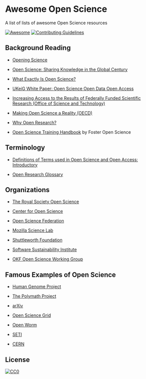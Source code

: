 # Awesome Open Science

A list of lists of awesome Open Science resources

[![Awesome](https://cdn.rawgit.com/sindresorhus/awesome/d7305f38d29fed78fa85652e3a63e154dd8e8829/media/badge.svg)](https://github.com/sindresorhus/awesome)
[![Contributing Guidelines](http://img.shields.io/badge/CONTRIBUTING-Guidelines-blue.svg)](./contributing.md)


## Background Reading

* [Opening Science](http://book.openingscience.org/)

* [Open Science: Sharing Knowledge in the Global Century](http://www.worldcat.org/oclc/464210677)

* [What Exactly Is Open Science?](http://www.openscience.org/blog/?p=269)

* [UKeiG White Paper: Open Science Open Data Open Access](http://www.cilip.org.uk/uk-einformation-group/other-publications/ukeig-open-access-white-papers/ukeig-201501-open-science-open-data-open-access)

* [Increasing Access to the Results of Federally Funded Scientific Research (Office of Science and Technology)](https://www.whitehouse.gov/sites/default/files/microsites/ostp/ostp_public_access_memo_2013.pdf)

* [Making Open Science a Reality (OECD)](http://www.oecd-ilibrary.org/docserver/download/5jrs2f963zs1.pdf?expires=1462293291&id=id&accname=guest&checksum=BB036B66B146626FA3FCF29C3D95A029)

* [Why Open Research?](http://whyopenresearch.org/)

* [Open Science Training Handbook](https://book.fosteropenscience.eu/en/) by Foster Open Science

## Terminology

* [Definitions of Terms used in Open Science and Open Access: Introductory](https://www.fosteropenscience.eu/content/definitions-terms-used-open-science-and-open-access-introductory)

* [Open Research Glossary](http://www.righttoresearch.org/resources/OpenResearchGlossary/)

## Organizations

* [The Royal Society Open Science](http://rsos.royalsocietypublishing.org/)

* [Center for Open Science](https://cos.io/)

* [Open Science Federation](http://opensciencefederation.com/)

* [Mozilla Science Lab](https://www.mozillascience.org/)

* [Shuttleworth Foundation](https://shuttleworthfoundation.org/)

* [Software Sustainability Institute](http://www.software.ac.uk/)

* [OKF Open Science Working Group](http://science.okfn.org/)

## Famous Examples of Open Science
* [Human Genome Project](https://www.genome.gov/10001772/all-about-the--human-genome-project-hgp/)

* [The Polymath Project](https://polymathprojects.org/)

* [arXiv](https://arxiv.org/)

* [Open Science Grid](http://www.opensciencegrid.org/)

* [Open Worm](http://www.openworm.org/)

* [SETI](http://setiathome.ssl.berkeley.edu/)

* [CERN](http://opendata.cern.ch/?ln=en)


## License

[![CC0](http://mirrors.creativecommons.org/presskit/buttons/88x31/svg/cc-zero.svg)](https://creativecommons.org/publicdomain/zero/1.0/)
